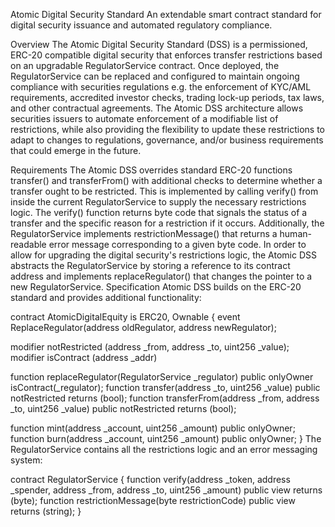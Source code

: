Atomic Digital Security Standard
An extendable smart contract standard for digital security issuance and automated regulatory compliance.

Overview
The Atomic Digital Security Standard (DSS) is a permissioned, ERC-20 compatible digital security that enforces transfer restrictions based on an upgradable RegulatorService contract. Once deployed, the RegulatorService can be replaced and configured to maintain ongoing compliance with securities regulations e.g. the enforcement of KYC/AML requirements, accredited investor checks, trading lock-up periods, tax laws, and other contractual agreements. The Atomic DSS architecture allows securities issuers to automate enforcement of a modifiable list of restrictions, while also providing the flexibility to update these restrictions to adapt to changes to regulations, governance, and/or business requirements that could emerge in the future.

Requirements
The Atomic DSS overrides standard ERC-20 functions transfer() and transferFrom() with additional checks to determine whether a transfer ought to be restricted. This is implemented by calling verify() from inside the current RegulatorService to supply the necessary restrictions logic.
The verify() function returns byte code that signals the status of a transfer and the specific reason for a restriction if it occurs. Additionally, the RegulatorService implements restrictionMessage() that returns a human-readable error message corresponding to a given byte code.
In order to allow for upgrading the digital security's restrictions logic, the Atomic DSS abstracts the RegulatorService by storing a reference to its contract address and implements replaceRegulator() that changes the pointer to a new RegulatorService.
Specification
Atomic DSS builds on the ERC-20 standard and provides additional functionality:

contract AtomicDigitalEquity is ERC20, Ownable {
event ReplaceRegulator(address oldRegulator, address newRegulator);

modifier notRestricted (address _from, address _to, uint256 _value);
modifier isContract (address _addr)

function replaceRegulator(RegulatorService _regulator) public onlyOwner isContract(_regulator);
function transfer(address _to, uint256 _value) public notRestricted returns (bool);
function transferFrom(address _from, address _to, uint256 _value) public notRestricted returns (bool);

function mint(address _account, uint256 _amount) public onlyOwner;
function burn(address _account, uint256 _amount) public onlyOwner;
}
The RegulatorService contains all the restrictions logic and an error messaging system:

contract RegulatorService {
function verify(address _token, address _spender, address _from, address _to, uint256 _amount) public view returns (byte);
function restrictionMessage(byte restrictionCode) public view returns (string);
}
